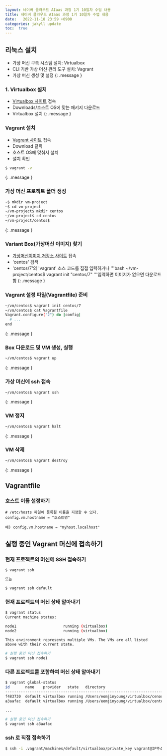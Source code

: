 ```yaml
---
layout: 네이버 클라우드 AIaas 과정 1기 10일차 수업 내용
title: 네이버 클라우드 AIaas 과정 1기 10일차 수업 내용
date:   2022-11-18 23:59 +0900
categories: jakyll update
toc:  true
---
```


## 리눅스 설치

- 가상 머신 구축 시스템 설치: Virtualbox
- CLI 기반 가상 머신 관리 도구 설치: Vagrant
- 가상 머신 생성 및 설정
{: .message }

### 1. Virtualbox 설치

- [Virtualbox 사이트](https://www.virtualbox.org/) 접속
- Downloads/호스트 OS에 맞는 패키지 다운로드
- Virtualbox 설치
{: .message }

### Vagrant 설치

- [Vagrant 사이트](https://www.vagrantup.com/) 접속
- Download 클릭
- 호스트 OS에 맞춰서 설치
- 설치 확인
```bash
$ vagrant -v
```
{: .message }

### 가상 머신 프로젝트 폴더 생성

```bash
~$ mkdir vm-project
~$ cd vm-project
~/vm-project$ mkdir centos
~/vm-project$ cd centos
~/vm-project/centos$ 
```
{: .message }

### Variant Box(가상머신 이미지) 찾기

- [가상머신이미지 저장소 사이트](https://app.vagrantup.com/) 접속
- 'centos' 검색
- 'centos/7'의 'vagrant' 소스 코드를 집접 입력하거나
'''bash
~/vm-project/centos$ vagrant init "centos/7"
'''입력하면 이미지가 없으면 다운로드 함
{: .message }

### Vagrant 설정 파일(Vagrantfile) 준비

```bash
~/vm/centos$ vagrant init centos/7
~/vm/centos$ cat Vagrantfile
Vagrant.configure("2") do |config|
  # ...
end
```
{: .message }

### Box 다운로드 및 VM 생성, 실행

```bash
~/vm/centos$ vagrant up
```
{: .message }

### 가상 머신에 ssh 접속

```bash
~/vm/centos$ vagrant ssh
```
{: .message }

### VM 정지

```bash
~/vm/centos$ vagrant halt
```
{: .message }

### VM 삭제

```bash
~/vm/centos$ vagrant destroy
```
{: .message }

## Vagrantfile

### 호스트 이름 설정하기 

```
# /etc/hosts 파일에 등록될 이름을 지정할 수 있다.
config.vm.hostname = "호스트명"

예) config.vm.hostname = "myhost.localhost"
```

## 실행 중인 Vagrant 머신에 접속하기

### 현재 프로젝트의 머신에 SSH 접속하기

```bash
$ vagrant ssh

또는

$ vagrant ssh default
```

### 현재 프로젝트의 머신 상태 알아내기

```bash
$ vagrant status
Current machine states:

node1                     running (virtualbox)
node2                     running (virtualbox)

This environment represents multiple VMs. The VMs are all listed
above with their current state.

# 실행 중인 머신 접속하기
$ vagrant ssh node1
```

### 다른 프로젝트를 포함하여 머신 상태 알아내기

```bash
$ vagrant global-status
id       name    provider   state   directory                             
--------------------------------------------------------------------------
f483730  default virtualbox running /Users/eomjinyoung/virtualbox/cenos   
a3aafac  default virtualbox running /Users/eomjinyoung/virtualbox/centos2 
 
...

# 실행 중인 머신 접속하기
$ vagrant ssh a3aafac
```

### ssh 로 직접 접속하기

```bash
$ ssh -i .vagrant/machines/default/virtualbox/private_key vagrant@IP주소
```
